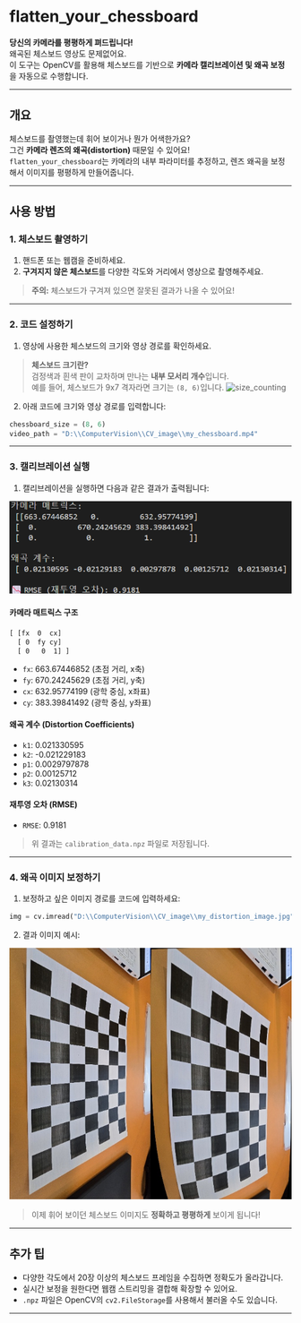 #  flatten_your_chessboard

**당신의 카메라를 평평하게 펴드립니다!**  
왜곡된 체스보드 영상도 문제없어요.  
이 도구는 OpenCV를 활용해 체스보드를 기반으로 **카메라 캘리브레이션 및 왜곡 보정**을 자동으로 수행합니다.

---

##  개요

체스보드를 촬영했는데 휘어 보이거나 뭔가 어색한가요?  
그건 **카메라 렌즈의 왜곡(distortion)** 때문일 수 있어요!  
`flatten_your_chessboard`는 카메라의 내부 파라미터를 추정하고, 렌즈 왜곡을 보정해서 이미지를 평평하게 만들어줍니다.

---

##  사용 방법

### 1. 체스보드 촬영하기

1. 핸드폰 또는 웹캠을 준비하세요.
2. **구겨지지 않은 체스보드**를 다양한 각도와 거리에서 영상으로 촬영해주세요.

>  **주의:** 체스보드가 구겨져 있으면 잘못된 결과가 나올 수 있어요!

---

### 2. 코드 설정하기

1. 영상에 사용한 체스보드의 크기와 영상 경로를 확인하세요.

>  **체스보드 크기란?**  
검정색과 흰색 판이 교차하며 만나는 **내부 모서리 개수**입니다.  
예를 들어, 체스보드가 9x7 격자라면 크기는 `(8, 6)`입니다.
![size_counting](chessboard_size_counting_image.jpg)

2. 아래 코드에 크기와 영상 경로를 입력합니다:

```python
chessboard_size = (8, 6)
video_path = "D:\\ComputerVision\\CV_image\\my_chessboard.mp4"
```

---

### 3. 캘리브레이션 실행

1. 캘리브레이션을 실행하면 다음과 같은 결과가 출력됩니다:

![calibration 결과](my_camera_calibration_result.png)

####  카메라 매트릭스 구조

```
[ [fx  0  cx]
  [ 0  fy cy]
  [ 0   0  1] ]
```

- `fx`: 663.67446852 (초점 거리, x축)
- `fy`: 670.24245629 (초점 거리, y축)
- `cx`: 632.95774199 (광학 중심, x좌표)
- `cy`: 383.39841492 (광학 중심, y좌표)

####  왜곡 계수 (Distortion Coefficients)

- `k1`: 0.021330595  
- `k2`: -0.021229183  
- `p1`: 0.0029797878  
- `p2`: 0.00125712  
- `k3`: 0.02130314  

####  재투영 오차 (RMSE)

- `RMSE`: 0.9181  

> 위 결과는 `calibration_data.npz` 파일로 저장됩니다.

---

### 4. 왜곡 이미지 보정하기

1. 보정하고 싶은 이미지 경로를 코드에 입력하세요:

```python
img = cv.imread("D:\\ComputerVision\\CV_image\\my_distortion_image.jpg")
```

2. 결과 이미지 예시:

![예시 이미지](comparison.jpg)

> 이제 휘어 보이던 체스보드 이미지도 **정확하고 평평하게** 보이게 됩니다!

---

##  추가 팁

- 다양한 각도에서 20장 이상의 체스보드 프레임을 수집하면 정확도가 올라갑니다.
- 실시간 보정을 원한다면 웹캠 스트리밍을 결합해 확장할 수 있어요.
- `.npz` 파일은 OpenCV의 `cv2.FileStorage`를 사용해서 불러올 수도 있습니다.

---
